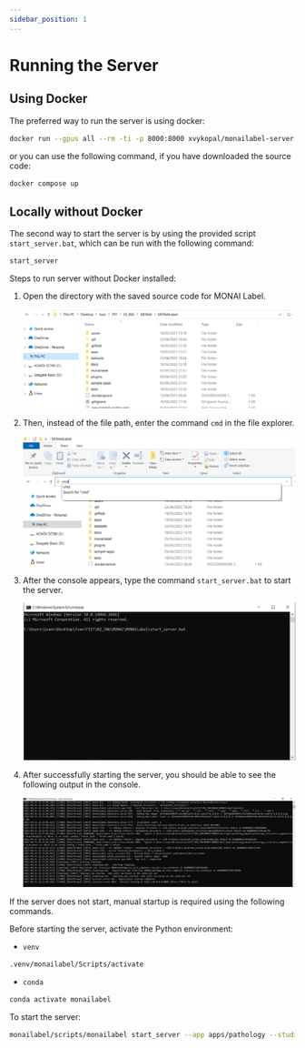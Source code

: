 ```yaml
---
sidebar_position: 1
---
```


# Running the Server

## Using Docker

The preferred way to run the server is using docker:

```bash
docker run --gpus all --rm -ti -p 8000:8000 xvykopal/monailabel-server:latest bash
```

or you can use the following command, if you have downloaded the source code:

```bash
docker compose up
```

## Locally without Docker

The second way to start the server is by using the provided script `start_server.bat`, which can be run with the following command:

```bash
start_server
```

Steps to run server without Docker installed:

1. Open the directory with the saved source code for MONAI Label.

    ![Open the directory](./img/Server.png)

2. Then, instead of the file path, enter the command `cmd` in the file explorer.

    ![Run cmd](./img/Server2.png)

3. After the console appears, type the command `start_server.bat` to start the server.

    ![Run start_server.bat](./img/Server3.png)

4. After successfully starting the server, you should be able to see the following output in the console.

    ![Server output](./img/Server4.png)

If the server does not start, manual startup is required using the following commands.

Before starting the server, activate the Python environment:

- `venv`

 ```bash
 .venv/monailabel/Scripts/activate
 ```

- `conda`

 ```bash
 conda activate monailabel
 ```

To start the server:

```bash
monailabel/scripts/monailabel start_server --app apps/pathology --studies datasets/
```
